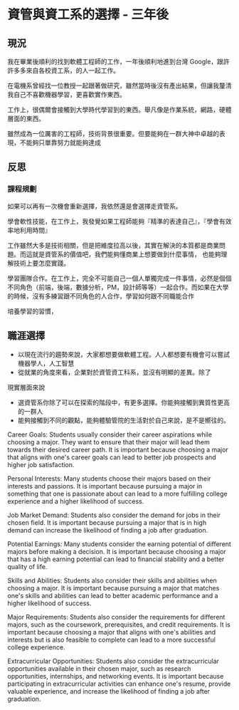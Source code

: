# 資管與資工系的選擇 - 三年後

## 現況

我在畢業後順利的找到軟體工程師的工作，一年後順利地進到台灣 Google，跟許許多多來自各校資工系，的人一起工作。

在電機系曾經找一位教授一起跟著做研究，雖然當時後沒有產出結果，但讓我釐清我自己不喜歡機器學習，更喜歡實作東西。

工作上，很偶爾會接觸到大學時代學習到的東西。舉凡像是作業系統，網路，硬體層面的東西。

雖然成為一位厲害的工程師，技術背景很重要。但要能夠在一群大神中卓越的表現，不能夠只單靠努力就能夠達成

## 反思

### 課程規劃

如果可以再有一次機會重新選擇，我依然還是會選擇走資管系。

學會軟性技能，在工作上，我發覺如果工程師能夠『精準的表達自己』，『學會有效率地利用時間』

工作雖然大多是技術相關，但是把維度拉高以後，其實在解決的本質都是商業問題。而這就是資管系的價值吧，我們能夠懂商業上想要做到什麼事情，
也能夠理解技術上要怎麼實踐。

學習團隊合作。在工作上，完全不可能自己一個人單獨完成一件事情，必然是個個不同角色（前端，後端，數據分析，PM，設計師等等）一起合作。而如果在大學的時候，沒有多練習跟不同角色的人合作，學習如何跟不同職能合作

培養學習的習慣，

## 職涯選擇

* 以現在流行的趨勢來說，大家都想要做軟體工程。人人都想要有機會可以嘗試機器學人，人工智慧
* 從就業的角度來看，企業對於資管資工科系，並沒有明顯的差異。除了

現實層面來說

* 選資管系你除了可以在探索的階段中，有更多選擇。你能夠接觸到異質性更高的一群人
* 能夠接觸到不同的觀點，能夠體驗管院的生活對於自己來說，是不是嚮往的。


Career Goals: Students usually consider their career aspirations while choosing a major. They want to ensure that their major will lead them towards their desired career path. It is important because choosing a major that aligns with one's career goals can lead to better job prospects and higher job satisfaction.

Personal Interests: Many students choose their majors based on their interests and passions. It is important because pursuing a major in something that one is passionate about can lead to a more fulfilling college experience and a higher likelihood of success.

Job Market Demand: Students also consider the demand for jobs in their chosen field. It is important because pursuing a major that is in high demand can increase the likelihood of finding a job after graduation.

Potential Earnings: Many students consider the earning potential of different majors before making a decision. It is important because choosing a major that has a high earning potential can lead to financial stability and a better quality of life.

Skills and Abilities: Students also consider their skills and abilities when choosing a major. It is important because pursuing a major that matches one's skills and abilities can lead to better academic performance and a higher likelihood of success.

Major Requirements: Students also consider the requirements for different majors, such as the coursework, prerequisites, and credit requirements. It is important because choosing a major that aligns with one's abilities and interests but is also feasible to complete can lead to a more successful college experience.

Extracurricular Opportunities: Students also consider the extracurricular opportunities available in their chosen major, such as research opportunities, internships, and networking events. It is important because participating in extracurricular activities can enhance one's resume, provide valuable experience, and increase the likelihood of finding a job after graduation.

